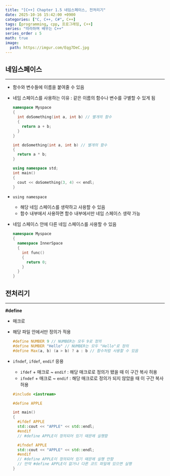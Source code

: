 ```yaml
---
title: "[C++] Chapter 1.5 네임스페이스, 전처리기"
date: 2025-10-16 15:42:00 +0900
categories: ["C, C++, C#", C++]
tags: [programming, cpp, 프로그래밍, C++]
series: "따라하며 배우는 C++"
series_order : 5
math: true
image:
  path: https://imgur.com/Eqg7DeC.jpg
---
```


## 네임스페이스

---

- 함수와 변수들에 이름을 붙여줄 수 있음
- 네임 스페이스를 사용하는 이유
  : 같은 이름의 함수나 변수를 구별할 수 있게 됨

  ```cpp
  namespace Myspace
  {
    int doSomething(int a, int b) // 별개의 함수
    {
      return a + b;
    }
  }

  int doSomething(int a, int b) // 별개의 함수
  {
    return a * b;
  }

  using namespace std;
  int main()
  {
    cout << doSomething(3, 4) << endl;
  }
  ```

- `using namespace`
  - 해당 네임 스페이스를 생략하고 사용할 수 있음
  - 함수 내부에서 사용하면 함수 내부에서만 네임 스페이스 생략 가능
- 네임 스페이스 안에 다른 네임 스페이스를 사용할 수 있음

  ```cpp
  namespace Myspace
  {
    namespace InnerSpace
    {
      int func()
      {
        return 0;
      }
    }
  }
  ```

## 전처리기

---

**#define**  

- 매크로
- 해당 파일 안에서만 정의가 적용
  ```cpp
  #define NUMBER 9 // NUMBER는 모두 9로 정의
  #define NUMBER "Hello" // NUMBER는 모두 "Hello"로 정의
  #define Max(a, b) (a > b) ? a : b // 함수처럼 사용할 수 있음
  ```
- `ifndef`, `ifdef`, `endif` 응용
  - `ifdef` + 매크로 ~ `endif` : 해당 매크로로 정의가 됐을 때 이 구간 복사 허용
  - `ifndef` + 매크로 ~ `endif` : 해당 매크로로 정의가 되지 않았을 때 이 구간 복사 허용
  
  ```cpp
  #include <iostream>

  #define APPLE

  int main()
  {
    #ifdef APPLE
    std::cout << "APPLE" << std::endl;
    #endif
    // #define APPLE이 정의되어 있기 때문에 실행함

    #ifndef APPLE
    std::cout << "APPLE" << std::endl;
    #endif
    // #define APPLE이 정의되어 있기 때문에 실행 안함
    // 만약 #define APPLE이 없거나 다른 코드 파일에 있으면 실행
  }
  ```
